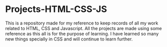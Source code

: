 # Projects-HTML-CSS-JS
This is a repository made for my reference to keep records of all my work related to HTML, CSS and Javascript. 
All the projects are made using some reference as this all is for the purpose of learning.
I have learned so many new things specially in CSS and will continue to learn further.
